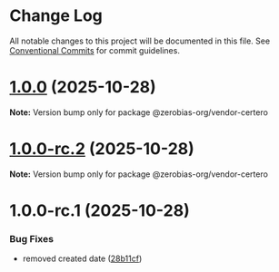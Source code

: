 # Change Log

All notable changes to this project will be documented in this file.
See [Conventional Commits](https://conventionalcommits.org) for commit guidelines.

# [1.0.0](https://github.com/zerobias-org/vendor/compare/@zerobias-org/vendor-certero@1.0.0-rc.2...@zerobias-org/vendor-certero@1.0.0) (2025-10-28)

**Note:** Version bump only for package @zerobias-org/vendor-certero





# [1.0.0-rc.2](https://github.com/zerobias-org/vendor/compare/@zerobias-org/vendor-certero@1.0.0-rc.1...@zerobias-org/vendor-certero@1.0.0-rc.2) (2025-10-28)

**Note:** Version bump only for package @zerobias-org/vendor-certero





# 1.0.0-rc.1 (2025-10-28)


### Bug Fixes

* removed created date ([28b11cf](https://github.com/zerobias-org/vendor/commit/28b11cf2563e9cdadd4b1dc83edd60d2fcd01df0))
